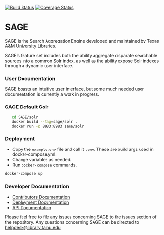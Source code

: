[![Build Status](https://github.com/TAMULib/SAGE/workflows/Build/badge.svg)](https://github.com/TAMULib/SAGE/actions?query=workflow%3ABuild)
[![Coverage Status](https://coveralls.io/repos/github/TAMULib/SAGE/badge.svg)](https://coveralls.io/github/TAMULib/SAGE)
<!-- [![Performance](https://tamulib.github.io/SAGE/audit/assets/performance.svg)](https://tamulib.github.io/SAGE/audit/#performance)
[![Accessibility](https://tamulib.github.io/SAGE/audit/assets/accessibility.svg)](https://tamulib.github.io/SAGE/audit/#accessibility)
[![Best Practices](https://tamulib.github.io/SAGE/audit/assets/best-practices.svg)](https://tamulib.github.io/SAGE/audit/#best-practices)
[![SEO](https://tamulib.github.io/SAGE/audit/assets/seo.svg)](https://tamulib.github.io/SAGE/audit/#seo)
[![Progressive Web App](https://tamulib.github.io/SAGE/audit/assets/pwa.svg)](https://tamulib.github.io/SAGE/audit/#pwa) -->

# SAGE

SAGE is the Search Aggregation Engine developed and maintained by [Texas A&M University Libraries](http://library.tamu.edu).

SAGE’s feature set includes both the ability aggregate disparate searchable sources into a common Solr index, as well as the ability expose Solr indexes through a dynamic user interface.

### User Documentation

SAGE boasts an intuitive user interface, but some much needed user documentation is currently a work in progress.

### SAGE Default Solr

```bash
   cd SAGE/solr
   docker build --tag=sage/solr .
   docker run -p 8983:8983 sage/solr
```

### Deployment

* Copy the `example.env` file and call it `.env`. These are build args used in docker-compose.yml.
* Change variables as needed.
* Run `docker-compose` commands.

```sh
docker-compose up
```

### Developer Documentation

- [Contributors Documentation](https://github.com/TAMULib/SAGE/blob/master/CONTRIBUTING.md)
- [Deployment Documentation](https://github.com/TAMULib/SAGE/blob/master/DEPLOYING.md)
- [API Documentation](https://tamulib.github.io/SAGE)

Please feel free to file any issues concerning SAGE to the issues section of the repository. Any questions concerning SAGE can be directed to [helpdesk@library.tamu.edu]()
